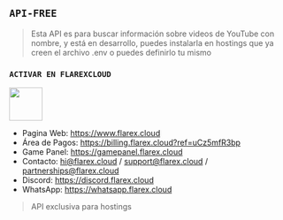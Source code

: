 ## `API-FREE`


> Esta API es para buscar información sobre videos de YouTube con nombre, y está en desarrollo, puedes instalarla en hostings que ya creen el archivo .env o puedes definirlo tu mismo


### `ACTIVAR EN FLAREXCLOUD`

<a href="https://www.flarex.cloud"><img src="https://cdn.flarex.cloud/deploy.png" height="60px"></a>
- Pagina Web: https://www.flarex.cloud
- Área de Pagos: https://billing.flarex.cloud?ref=uCz5mfR3bp
- Game Panel: https://gamepanel.flarex.cloud
- Contacto: hi@flarex.cloud / support@flarex.cloud / partnerships@flarex.cloud
- Discord: https://discord.flarex.cloud
- WhatsApp: https://whatsapp.flarex.cloud

> API exclusiva para hostings
